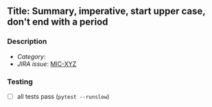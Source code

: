 ## Title: Summary, imperative, start upper case, don't end with a period
<!-- Ideally, <=50 chars. 50 chars is here..: -->

### Description
<!-- For use in commit message, wrap at 72 chars. 72 chars is here: -->
- *Category*: <!-- one of bugfix, feature, refactor, POC, CI/infrastructure, documentation, 
                   revert, test, release, other/misc -->
- *JIRA issue*: [MIC-XYZ](https://jira.ihme.washington.edu/browse/MIC-XYZ)

<!-- 
Change description – why, what, anything unexplained by the above.
Include guidance to reviewers if changes are complex.
--> 

### Testing
<!--
Details on how code was verified, any unit tests local for the
repo, regression testing, etc. At a minimum, this should include an
integration test for a framework change. Consider: plots, images,
(small) csv file.

*** REMINDER ***
CI WILL NOT RUN ANY TESTS MARKED AS SLOW (CURRENTLY INCLUDES INTEGRATION TESTS).
MANUALLY RUN SLOW TESTS LIKE `pytest --runslow` WITH EACH PR.
-->
- [ ] all tests pass (`pytest --runslow`)
